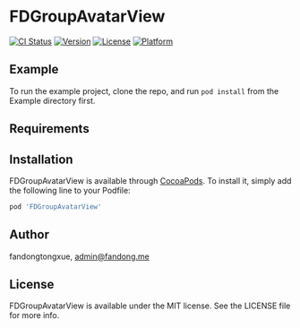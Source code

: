 # FDGroupAvatarView

[![CI Status](https://img.shields.io/travis/fandongtongxue/FDGroupAvatarView.svg?style=flat)](https://travis-ci.org/fandongtongxue/FDGroupAvatarView)
[![Version](https://img.shields.io/cocoapods/v/FDGroupAvatarView.svg?style=flat)](https://cocoapods.org/pods/FDGroupAvatarView)
[![License](https://img.shields.io/cocoapods/l/FDGroupAvatarView.svg?style=flat)](https://cocoapods.org/pods/FDGroupAvatarView)
[![Platform](https://img.shields.io/cocoapods/p/FDGroupAvatarView.svg?style=flat)](https://cocoapods.org/pods/FDGroupAvatarView)

## Example

To run the example project, clone the repo, and run `pod install` from the Example directory first.

## Requirements

## Installation

FDGroupAvatarView is available through [CocoaPods](https://cocoapods.org). To install
it, simply add the following line to your Podfile:

```ruby
pod 'FDGroupAvatarView'
```

## Author

fandongtongxue, admin@fandong.me

## License

FDGroupAvatarView is available under the MIT license. See the LICENSE file for more info.
